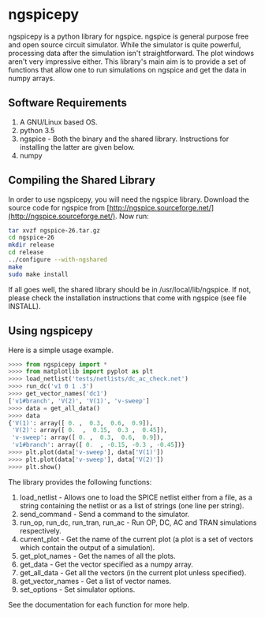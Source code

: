 ngspicepy
=========

ngspicepy is a python library for ngspice. ngspice is general purpose free and open source circuit simulator. While the simulator is quite powerful, processing data after the simulation isn't straightforward. The plot windows aren't very impressive either. This library's main aim is to provide a set of functions that allow one to run simulations on ngspice and get the data in numpy arrays.

Software Requirements
----------------------

1. A GNU/Linux based OS.
2. python 3.5
3. ngspice - Both the binary and the shared library. Instructions for installing the latter are given below.
4. numpy

Compiling the Shared Library
----------------------------
In order to use ngspicepy, you will need the ngspice library. Download the source code for ngspice from [http://ngspice.sourceforge.net/](http://ngspice.sourceforge.net/). Now run:

```bash
tar xvzf ngspice-26.tar.gz
cd ngspice-26
mkdir release
cd release
../configure --with-ngshared 
make
sudo make install
```

If all goes well, the shared library should be in /usr/local/lib/ngspice. If not, please check the installation instructions that come with ngspice (see file INSTALL).

Using ngspicepy
---------------
Here is a simple usage example.
```python
>>>> from ngspicepy import *
>>>> from matplotlib import pyplot as plt
>>>> load_netlist('tests/netlists/dc_ac_check.net')
>>>> run_dc('v1 0 1 .3')
>>>> get_vector_names('dc1')
['v1#branch', 'V(2)', 'V(1)', 'v-sweep']
>>>> data = get_all_data()
>>>> data
{'V(1)': array([ 0. ,  0.3,  0.6,  0.9]),
 'V(2)': array([ 0.  ,  0.15,  0.3 ,  0.45]),
 'v-sweep': array([ 0. ,  0.3,  0.6,  0.9]),
 'v1#branch': array([ 0.  , -0.15, -0.3 , -0.45])}
>>>> plt.plot(data['v-sweep'], data['V(1)'])
>>>> plt.plot(data['v-sweep'], data['V(2)'])
>>>> plt.show()
```

The library provides the following functions:

1. load_netlist - Allows one to load the SPICE netlist either from a file, as a string containing the netlist or as a list of strings (one line per string).
2. send_command - Send a command to the simulator.
3. run_op, run_dc, run_tran, run_ac - Run OP, DC, AC and TRAN simulations respectively.
4. current_plot - Get the name of the current plot (a plot is a set of vectors which contain the output of a simulation).
5. get_plot_names - Get the names of all the plots.
6. get_data - Get the vector specified as a numpy array.
7. get_all_data - Get all the vectors (in the current plot unless specified).
8. get_vector_names - Get a list of vector names.
9. set_options - Set simulator options.

See the documentation for each function for more help.
